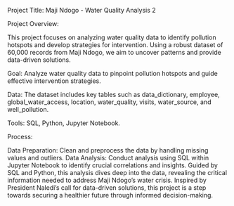 Project Title: Maji Ndogo - Water Quality Analysis 2

Project Overview:

This project focuses on analyzing water quality data to identify pollution hotspots and develop strategies for intervention. Using a robust dataset of 60,000 records from Maji Ndogo, we aim to uncover patterns and provide data-driven solutions.

Goal: Analyze water quality data to pinpoint pollution hotspots and guide effective intervention strategies.

Data: The dataset includes key tables such as data_dictionary, employee, global_water_access, location, water_quality, visits, water_source, and well_pollution.

Tools: SQL, Python, Jupyter Notebook.

Process:

Data Preparation: Clean and preprocess the data by handling missing values and outliers.
Data Analysis: Conduct analysis using SQL within Jupyter Notebook to identify crucial correlations and insights.
Guided by SQL and Python, this analysis dives deep into the data, revealing the critical information needed to address Maji Ndogo’s water crisis. Inspired by President Naledi’s call for data-driven solutions, this project is a step towards securing a healthier future through informed decision-making.